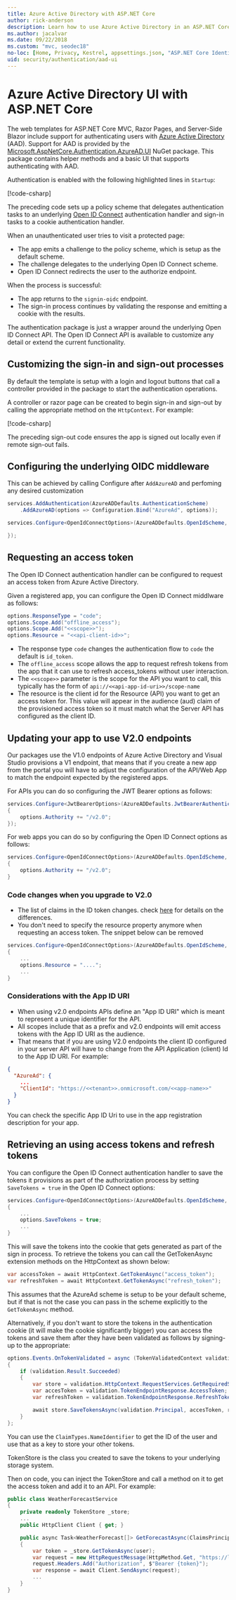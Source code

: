 ```yaml
---
title: Azure Active Directory with ASP.NET Core
author: rick-anderson
description: Learn how to use Azure Active Directory in an ASP.NET Core app.
ms.author: jacalvar
ms.date: 09/22/2018
ms.custom: "mvc, seodec18"
no-loc: [Home, Privacy, Kestrel, appsettings.json, "ASP.NET Core Identity", cookie, Cookie, Blazor, "Blazor Server", "Blazor WebAssembly", "Identity", "Let's Encrypt", Razor, SignalR]
uid: security/authentication/aad-ui
---
```

# Azure Active Directory UI with ASP.NET Core

The web templates for ASP.NET Core MVC, Razor Pages, and Server-Side Blazor include support for authenticating users with [Azure Active Directory](/azure/active-directory/authentication/overview-authentication) (AAD). Support for AAD is provided by the [Microsoft.AspNetCore.Authentication.AzureAD.UI](https://www.nuget.org/packages/Microsoft.AspNetCore.Authentication.AzureAD.UI) NuGet package. This package contains helper methods and a basic UI that supports authenticating with AAD.

Authentication is enabled with the following highlighted lines in `Startup`:

[!code-csharp[](aad-ui/samples/WebAAD6/Startup.cs?name=snippet&highlight=9,10)]

The preceding code sets up a policy scheme that delegates authentication tasks to an underlying [Open ID Connect](https://openid.net/connect/) authentication handler and sign-in tasks to a cookie authentication handler.

When an unauthenticated user tries to visit a protected page:

* The app emits a challenge to the policy scheme, which is setup as the default scheme.
* The challenge delegates to the underlying Open ID Connect scheme.
* Open ID Connect redirects the user to the authorize endpoint.

When the process is successful:

* The app returns to the `signin-oidc` endpoint.
* The sign-in process continues by validating the response and emitting a cookie with the results.

The authentication package is just a wrapper around the underlying Open ID Connect API. The Open ID Connect API is available to customize any detail or extend the current functionality.

## Customizing the sign-in and sign-out processes

By default the template is setup with a login and logout buttons that call a controller provided in the package to start the authentication operations.

A controller or razor page can be created to begin sign-in and sign-out by calling the appropriate method on the `HttpContext`. For example:

[!code-csharp[](aad-ui/samples/WebAAD6/Areas/Identity/Pages/Account/SignOut.cshtml.cs?name=snippet)]

The preceding sign-out code ensures the app is signed out locally even if remote sign-out fails.

## Configuring the underlying OIDC middleware

This can be achieved by calling Configure after `AddAzureAD` and perfoming any desired customization

```csharp
services.AddAuthentication(AzureADDefaults.AuthenticationScheme)
    .AddAzureAD(options => Configuration.Bind("AzureAd", options));

services.Configure<OpenIdConnectOptions>(AzureADDefaults.OpenIdScheme, options => {

});
```

## Requesting an access token

The Open ID Connect authentication handler can be configured to request an access token from Azure Active Directory.

Given a registered app, you can configure the Open ID Connect middlware as follows:

```csharp
options.ResponseType = "code";
options.Scope.Add("offline_access");
options.Scope.Add("<<scope>>");
options.Resource = "<<api-client-id>>";
```

* The response type `code` changes the authentication flow to `code` the default is `id_token`.
* The `offline_access` scope allows the app to request refresh tokens from the app that it can use to refresh access_tokens without user interaction.
* The `<<scope>>` parameter is the scope for the API you want to call, this typically has the form of `api://<<api-app-id-uri>>/scope-name`
* The resource is the client id for the Resource (API) you want to get an access token for. This value will appear in the audience (aud) claim of the provisioned access token so it must match what the Server API has configured as the client ID.

## Updating your app to use V2.0 endpoints
Our packages use the V1.0 endpoints of Azure Active Directory and Visual Studio provisions a V1 endpoint, that means that if you create a new app from the portal you will have to adjust the configuration of the API/Web App to match the endpoint expected by the registered apps.

For APIs you can do so configuring the JWT Bearer options as follows:

```csharp
services.Configure<JwtBearerOptions>(AzureADDefaults.JwtBearerAuthenticationScheme, options =>
{
    options.Authority += "/v2.0";
});
```

For web apps you can do so by configuring the Open ID Connect options as follows:

```csharp
services.Configure<OpenIdConnectOptions>(AzureADDefaults.OpenIdScheme, options =>
{
    options.Authority += "/v2.0";
}
```

### Code changes when you upgrade to V2.0

* The list of claims in the ID token changes. check [here](/azure/active-directory/azuread-dev/azure-ad-endpoint-comparison) for details on the differences.
* You don't need to specify the resource property anymore when requesting an access token. The snippet below can be removed
```csharp
services.Configure<OpenIdConnectOptions>(AzureADDefaults.OpenIdScheme, options =>
{
    ...
    options.Resource = "....";
    ...
}
```

### Considerations with the App ID URI

* When using v2.0 endpoints APIs define an "App ID URI" which is meant to represent a unique identifier for the API.
* All scopes include that as a prefix and v2.0 endpoints will emit access tokens with the App ID URI as the audience.
* That means that if you are using V2.0 endpoints the client ID configured in your server API will have to change from the API Application (client) Id to the App ID URI. For example:

```json
{
  "AzureAd": {
    ...
    "ClientId": "https://<<tenant>>.onmicrosoft.com/<<app-name>>"
  }
}
```
You can check the specific App ID Uri to use in the app registration description for your app.

## Retrieving an using access tokens and refresh tokens

You can configure the Open ID Connect authentication handler to save the tokens it provisions as part of the authorization process by setting `SaveTokens = true` in the Open ID Connect options:
```csharp
services.Configure<OpenIdConnectOptions>(AzureADDefaults.OpenIdScheme, options =>
{
    ...
    options.SaveTokens = true;
    ...
}
```

This will save the tokens into the cookie that gets generated as part of the sign in process. To retrieve the tokens you can call the GetTokenAsync extension methods on the HttpContext as shown below:
```csharp
var accessToken = await HttpContext.GetTokenAsync("access_token");
var refreshToken = await HttpContext.GetTokenAsync("refresh_token");
```

This assumes that the AzureAd scheme is setup to be your default scheme, but if that is not the case you can pass in the scheme explicitly to the `GetTokenAsync` method.

Alternatively, if you don't want to store the tokens in the authentication cookie (it will make the cookie significantly bigger) you can access the tokens and save them after they have been validated as follows by signing-up to the appropriate:
```csharp
options.Events.OnTokenValidated = async (TokenValidatedContext validation) =>
{
    if (validation.Result.Succeeded)
    {
        var store = validation.HttpContext.RequestServices.GetRequiredService<TokenStore>();
        var accesToken = validation.TokenEndpointResponse.AccessToken;
        var refreshToken = validation.TokenEndpointResponse.RefreshToken;

        await store.SaveTokensAsync(validation.Principal, accesToken, refreshToken);
    }
};
```

You can use the `ClaimTypes.NameIdentifier` to get the ID of the user and use that as a key to store your other tokens.

TokenStore is the class you created to save the tokens to your underlying storage system.

Then on code, you can inject the TokenStore and call a method on it to get the access token and add it to an API. For example:
```csharp
public class WeatherForecastService
{
    private readonly TokenStore _store;
    ...
    public HttpClient Client { get; }

    public async Task<WeatherForecast[]> GetForecastAsync(ClaimsPrincipal user)
    {
        var token = _store.GetTokenAsync(user);
        var request = new HttpRequestMessage(HttpMethod.Get, "https://localhost:5003/WeatherForecast");
        request.Headers.Add("Authorization", $"Bearer {token}");
        var response = await Client.SendAsync(request);
        ...
    }
}
```